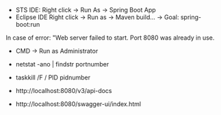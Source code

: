 - STS IDE: Right click -> Run As -> Spring Boot App
- Eclipse IDE Right click -> Run as -> Maven build... -> Goal: spring-boot:run

In case of error: "Web server failed to start. Port 8080 was already in use.
- CMD -> Run as Administrator
- netstat -ano | findstr portnumber
- taskkill /F / PID pidnumber

- http://localhost:8080/v3/api-docs
- http://localhost:8080/swagger-ui/index.html
